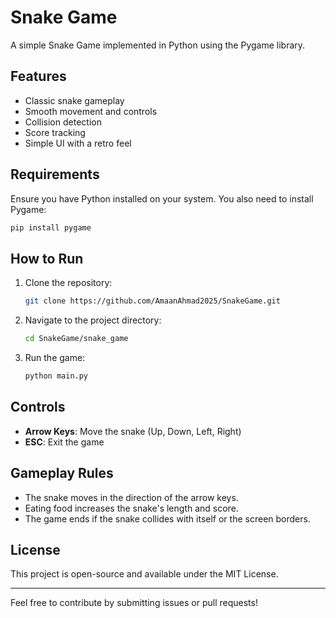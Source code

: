 # Snake Game

A simple Snake Game implemented in Python using the Pygame library.

## Features
- Classic snake gameplay
- Smooth movement and controls
- Collision detection
- Score tracking
- Simple UI with a retro feel

## Requirements
Ensure you have Python installed on your system. You also need to install Pygame:

```sh
pip install pygame
```

## How to Run
1. Clone the repository:
   ```sh
   git clone https://github.com/AmaanAhmad2025/SnakeGame.git
   ```
2. Navigate to the project directory:
   ```sh
   cd SnakeGame/snake_game
   ```
3. Run the game:
   ```sh
   python main.py
   ```

## Controls
- **Arrow Keys**: Move the snake (Up, Down, Left, Right)
- **ESC**: Exit the game

## Gameplay Rules
- The snake moves in the direction of the arrow keys.
- Eating food increases the snake's length and score.
- The game ends if the snake collides with itself or the screen borders.

## License
This project is open-source and available under the MIT License.

---
Feel free to contribute by submitting issues or pull requests!

